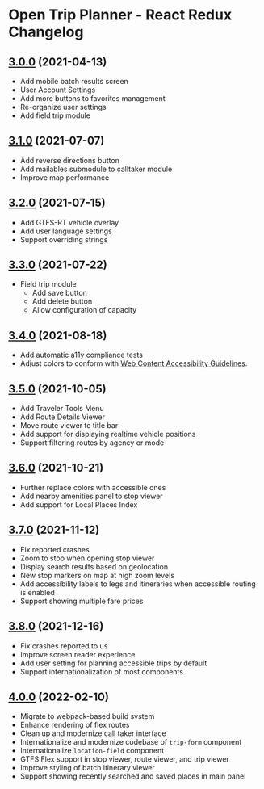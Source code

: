 # Open Trip Planner - React Redux Changelog

## [3.0.0](https://github.com/opentripplanner/otp-react-redux/releases/tag/v3.0.0) (2021-04-13)

- Add mobile batch results screen
- User Account Settings
- Add more buttons to favorites management
- Re-organize user settings
- Add field trip module

## [3.1.0](https://github.com/opentripplanner/otp-react-redux/releases/tag/v3.1.0) (2021-07-07)

- Add reverse directions button
- Add mailables submodule to calltaker module
- Improve map performance

## [3.2.0](https://github.com/opentripplanner/otp-react-redux/releases/tag/v3.2.0) (2021-07-15)

- Add GTFS-RT vehicle overlay
- Add user language settings
- Support overriding strings

## [3.3.0](https://github.com/opentripplanner/otp-react-redux/releases/tag/v3.3.0) (2021-07-22)

- Field trip module
  - Add save button
  - Add delete button
  - Allow configuration of capacity

## [3.4.0](https://github.com/opentripplanner/otp-react-redux/releases/tag/v3.4.0) (2021-08-18)

- Add automatic a11y compliance tests
- Adjust colors to conform with [Web Content Accessibility Guidelines](https://www.w3.org/WAI/standards-guidelines/wcag/).

## [3.5.0](https://github.com/opentripplanner/otp-react-redux/releases/tag/v3.5.0) (2021-10-05)

- Add Traveler Tools Menu
- Add Route Details Viewer
- Move route viewer to title bar
- Add support for displaying realtime vehicle positions
- Support filtering routes by agency or mode

## [3.6.0](https://github.com/opentripplanner/otp-react-redux/releases/tag/v3.6.0) (2021-10-21)

- Further replace colors with accessible ones
- Add nearby amenities panel to stop viewer
- Add support for Local Places Index

## [3.7.0](https://github.com/opentripplanner/otp-react-redux/releases/tag/v3.7.0) (2021-11-12)

- Fix reported crashes
- Zoom to stop when opening stop viewer
- Display search results based on geolocation
- New stop markers on map at high zoom levels
- Add accessibility labels to legs and itineraries when accessible routing is enabled
- Support showing multiple fare prices

## [3.8.0](https://github.com/opentripplanner/otp-react-redux/releases/tag/v3.8.0) (2021-12-16)

- Fix crashes reported to us
- Improve screen reader experience
- Add user setting for planning accessible trips by default
- Support internationalization of most components

## [4.0.0](https://github.com/opentripplanner/otp-react-redux/releases/tag/v4.0.0) (2022-02-10)

- Migrate to webpack-based build system
- Enhance rendering of flex routes
- Clean up and modernize call taker interface
- Internationalize and modernize codebase of `trip-form` component
- Internationalize `location-field` component
- GTFS Flex support in stop viewer, route viewer, and trip viewer
- Improve styling of batch itinerary viewer
- Support showing recently searched and saved places in main panel

